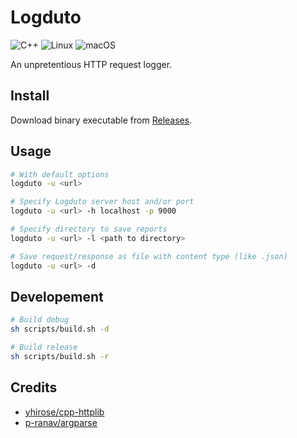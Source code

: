 # Logduto

![C++](https://img.shields.io/badge/c++-%2300599C.svg?style=for-the-badge&logo=c%2B%2B&logoColor=white)
![Linux](https://img.shields.io/badge/Linux-FCC624?style=for-the-badge&logo=linux&logoColor=black)
![macOS](https://img.shields.io/badge/mac%20os-000000?style=for-the-badge&logo=macos&logoColor=F0F0F0)

An unpretentious HTTP request logger.

## Install

Download binary executable from [Releases](https://github.com/eduhds/logduto/releases).

## Usage

```sh
# With default options
logduto -u <url>

# Specify Logduto server host and/or port
logduto -u <url> -h localhost -p 9000

# Specify directory to save reports
logduto -u <url> -l <path to directory>

# Save request/response as file with content type (like .json)
logduto -u <url> -d
```

## Developement

```sh
# Build debug
sh scripts/build.sh -d

# Build release
sh scripts/build.sh -r
```

## Credits

- [yhirose/cpp-httplib](https://github.com/yhirose/cpp-httplib)
- [p-ranav/argparse](https://github.com/p-ranav/argparse)
